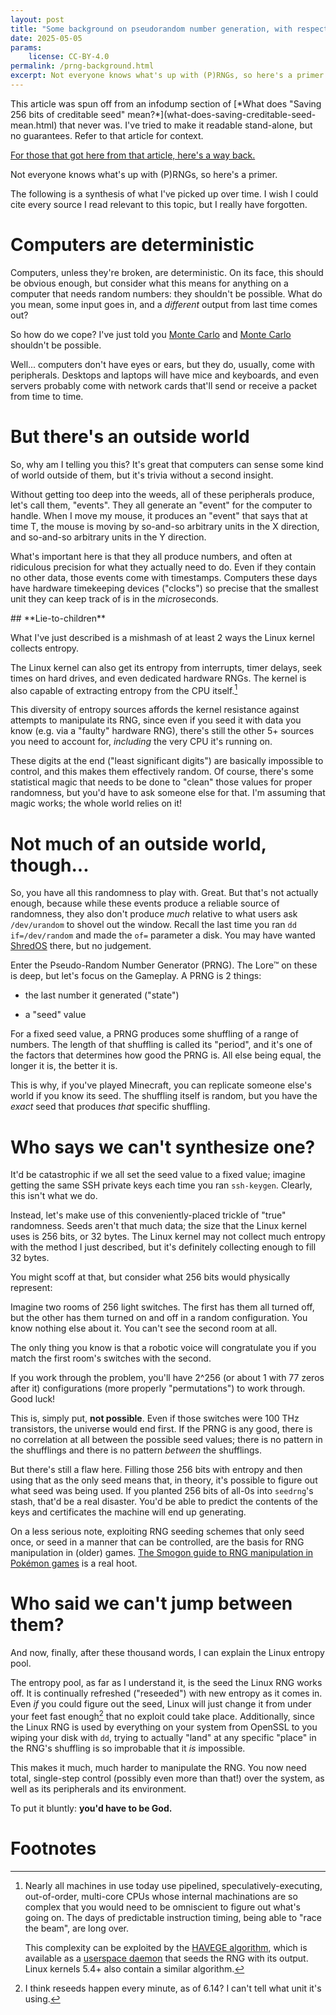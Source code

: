 ```yaml
---
layout: post
title: "Some background on pseudorandom number generation, with respect to Linux"
date: 2025-05-05
params:
    license: CC-BY-4.0
permalink: /prng-background.html
excerpt: Not everyone knows what's up with (P)RNGs, so here's a primer.
---
```


<div class="altcontext" markdown="1">
This article was spun off from an infodump section of
[*What does "Saving 256 bits of creditable seed" mean?*](what-does-saving-creditable-seed-mean.html)
that never was.
I've tried to make it readable stand-alone,
but no guarantees.
Refer to that article for context.

[For those that got here from that article, here's a way back.](what-does-saving-creditable-seed-mean.html#the-program)
</div>

Not everyone knows what's up with (P)RNGs, so here's a primer.

The following is a synthesis of what I've picked up over time.
I wish I could cite every source I read relevant to this topic,
but I really have forgotten.

# Computers are deterministic

Computers, unless they're broken, are deterministic.
On its face, this should be obvious enough, but consider what this means for
anything on a computer that needs random numbers: they shouldn't be possible.
What do you mean, some input goes in,
and a *different* output from last time comes out?

So how do we cope? I've just told you
[Monte Carlo](https://en.wikipedia.org/wiki/Monte_Carlo_algorithm) and
[Monte Carlo](https://en.wikipedia.org/wiki/Monte_Carlo_Casino)
shouldn't be possible.

Well... computers don't have eyes or ears, but they do, usually, come with peripherals.
Desktops and laptops will have mice and keyboards,
and even servers probably come with network cards
that'll send or receive a packet from time to time.

# But there's an outside world

So, why am I telling you this?
It's great that computers can sense some kind of world outside of them, but
it's trivia without a second insight.

Without getting too deep into the weeds, all of these peripherals produce,
let's call them, "events".
They all generate an "event" for the computer to handle.
When I move my mouse, it produces an "event" that says that at time T,
the mouse is moving by so-and-so arbitrary units in the X direction, and
so-and-so arbitrary units in the Y direction.

What's important here is that they all produce numbers, and often at
ridiculous precision for what they actually need to do.
Even if they contain no other data, those events come with timestamps.
Computers these days have hardware timekeeping devices
("clocks") so precise that the smallest unit they can keep track of
is in the *micro*seconds.

<div class="panel-warning-half" markdown="1">
## **Lie-to-children**

What I've just described is a mishmash
of at least 2 ways the Linux kernel
collects entropy.

The Linux kernel can also get its entropy from interrupts, timer delays,
seek times on hard drives, and even dedicated hardware RNGs.
The kernel is also capable of extracting entropy from the CPU itself.[^haveged]

This diversity of entropy sources affords the kernel resistance
against attempts to manipulate its RNG,
since even if you seed it with data you
know (e.g. via a "faulty" hardware RNG),
there's still the other 5+ sources you need to account for, *including*
the very CPU it's running on.
</div>

These digits at the end ("least significant digits") are basically
impossible to control, and this makes them effectively
random. Of course, there's some statistical magic that needs
to be done to "clean" those values for proper randomness,
but you'd have to ask someone else for that.
I'm assuming that magic works; the whole world relies on it!

# Not much of an outside world, though...

So, you have all this randomness to play with. Great.
But that's not actually enough, because while these events produce
a reliable source of randomness, they also don't produce *much*
relative to what users ask `/dev/urandom` to shovel out the window.
Recall the last time you ran `dd if=/dev/random`
and made the `of=` parameter a disk.
You may have wanted
[ShredOS](https://github.com/PartialVolume/shredos.x86_64)
there, but no judgement.

Enter the Pseudo-Random Number Generator (PRNG).
The Lore™ on these is deep, but let's focus on the Gameplay.
A PRNG is 2 things:

* the last number it generated ("state")

* a "seed" value

For a fixed seed value, a PRNG produces some shuffling of a
range of numbers. The length of that shuffling is called its "period",
and it's one of the factors that determines how good the PRNG is.
All else being equal, the longer it is, the better it is.

This is why, if you've played Minecraft,
you can replicate someone else's world if you know its seed.
The shuffling itself is random,
but you have the *exact* seed that produces *that* specific shuffling.

# Who says we can't synthesize one?

It'd be catastrophic if we all set the seed value to a fixed value;
imagine getting the same SSH private keys each time you ran `ssh-keygen`.
Clearly, this isn't what we do.

Instead, let's make use of this conveniently-placed trickle
of "true" randomness.
Seeds aren't that much data;
the size that the Linux kernel uses is 256 bits, or 32 bytes.
The Linux kernel may not collect much entropy with the method I just described,
but it's definitely collecting enough to fill 32 bytes.

You might scoff at that, but consider what 256 bits would physically represent:

<div class="altcontext" markdown="1">
Imagine two rooms of 256 light switches. The first has them all turned off,
but the other has them turned on and off in a random configuration.
You know nothing else about it.
You can't see the second room at all.

The only thing you know is that a robotic voice will congratulate you
if you match the first room's switches with the second.
</div>

If you work through the problem,
you'll have 2^256 (or about 1 with 77 zeros after it)
configurations (more properly "permutations") to work through.
Good luck!

This is, simply put, **not possible**.
Even if those switches were 100 THz transistors,
the universe would end first.
If the PRNG is any good, there is no correlation
at all between the possible seed values;
there is no pattern in the shufflings
and there is no pattern *between* the shufflings.

But there's still a flaw here.
Filling those 256 bits with entropy
and then using that as the only seed means that,
in theory, it's possible to figure out what seed was being used.
If you planted 256 bits of all-0s into `seedrng`'s
stash, that'd be a real disaster.
You'd be able to predict the contents of
the keys and certificates the machine will end up generating.

On a less serious note,
exploiting RNG seeding schemes that only seed once,
or seed in a manner that can be controlled,
are the basis for RNG manipulation in (older) games.
[The Smogon guide to RNG manipulation in Pokémon games](https://www.smogon.com/ingame/rng/)
is a real hoot.

# Who said we can't jump between them?

And now, finally, after these thousand words,
I can explain the Linux entropy pool.

The entropy pool, as far as I understand it,
is the seed the Linux RNG works off.
It is continually refreshed ("reseeded")
with new entropy as it comes in.
Even *if* you could figure out the seed,
Linux will just change it from under your feet
fast enough[^reseed-interval] that no exploit could take place.
Additionally, since the Linux RNG is used by
everything on your system from OpenSSL to
you wiping your disk with `dd`,
trying to actually "land" at any specific
"place" in the RNG's shuffling is so
improbable that it *is* impossible.

This makes it much, much harder to manipulate the RNG.
You now need total, single-step control (possibly even more than that!)
over the system, as well as its peripherals and its environment.

To put it bluntly: **you'd have to be God.**

# Footnotes

[^haveged]: Nearly all machines in use today use
    pipelined, speculatively-executing, out-of-order, multi-core CPUs whose
    internal machinations are so complex
    that you would need to be omniscient to figure out what's going on.
    The days of predictable instruction timing, being able to "race the beam",
    are long over.

    This complexity can be exploited by the
    [HAVEGE algorithm](https://www.irisa.fr/caps/projects/hipsor/publications/havege-tomacs.pdf),
    which is available as a
    [userspace daemon](https://github.com/jirka-h/haveged)
    that seeds the RNG with its output.
    Linux kernels 5.4+ also contain a similar algorithm.

[^reseed-interval]: I think reseeds happen every minute, as of 6.14?
                    I can't tell what unit it's using.
